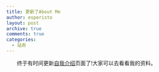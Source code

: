 ```yaml
---
title: 更新了About Me
author: esperisto
layout: post
archive: true
comments: true
categories:
  - 站务
---
```

　　终于有时间更新[自我介绍][1]页面了!大家可以去看看我的资料。

 [1]: http://jouchyi.cn/%E5%85%B3%E4%BA%8E
